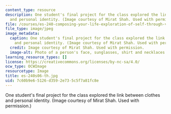 ```yaml
---
content_type: resource
description: One student's final project for the class explored the link between clothes
  and personal identity. (Image courtesy of Mirat Shah. Used with permission.)
file: /courses/es-240-composing-your-life-exploration-of-self-through-visual-arts-and-writing-spring-2006/7c60b9e65126d3592e735c5f7a81fc8e_es-240s06-th.jpg
file_type: image/jpeg
image_metadata:
  caption: One student's final project for the class explored the link between clothes
    and personal identity. (Image courtesy of Mirat Shah. Used with permission.)
  credit: Image courtesy of Mirat Shah. Used with permission.
  image-alt: Photo of a person's face, sunglasses, shirt and necklaces.
learning_resource_types: []
license: https://creativecommons.org/licenses/by-nc-sa/4.0/
ocw_type: OCWImage
resourcetype: Image
title: es-240s06-th.jpg
uid: 7c60b9e6-5126-d359-2e73-5c5f7a81fc8e
---
```

One student's final project for the class explored the link between clothes and personal identity. (Image courtesy of Mirat Shah. Used with permission.)
